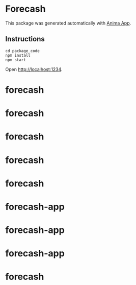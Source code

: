 # Forecash
This package was generated automatically with [Anima App](https://www.animaapp.com).
## Instructions
```
cd package_code
npm install
npm start
```
Open [http://localhost:1234](http://localhost:1234).
# forecash
# forecash
# forecash
# forecash
# forecash
# forecash-app
# forecash-app
# forecash-app
# forecash
